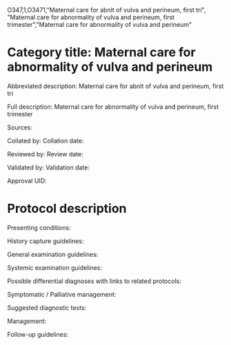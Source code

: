 O347,1,O3471,"Maternal care for abnlt of vulva and perineum, first tri", "Maternal care for abnormality of vulva and perineum, first trimester","Maternal care for abnormality of vulva and perineum"
# Category title: Maternal care for abnormality of vulva and perineum

Abbreviated description: Maternal care for abnlt of vulva and perineum, first tri

Full description: Maternal care for abnormality of vulva and perineum, first trimester

Sources:

Collated by:
Collation date:

Reviewed by:
Review date:

Validated by:
Validation date:

Approval UID:

# Protocol description

Presenting conditions:

History capture guidelines:

General examination guidelines:

Systemic examination guidelines:

Possible differential diagnoses with links to related protocols:

Symptomatic / Palliative management:

Suggested diagnostic tests:

Management:

Follow-up guidelines:

